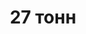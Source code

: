 ---
title: "27 тонн"
description: "Космической пыли падает на землю каждый день"
category: "Космос в цифрах"
---